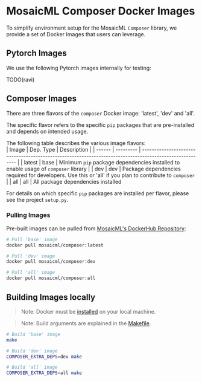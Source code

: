 # MosaicML Composer Docker Images

To simplify environment setup for the MosaicML `Composer` library, we provide a set of Docker Images that users can
leverage.

## Pytorch Images

We use the following Pytorch images internally for testing:

TODO(ravi)

## Composer Images

There are three flavors of the `composer` Docker image: 'latest', 'dev' and 'all'.

The specific flavor refers to the specific `pip` packages that are pre-installed and depends on intended usage.

The following table describes the various image flavors:  
| Image  | Dep. Type | Description                                                                                              |
| ------ | --------- | -------------------------------------------------------------------------------------------------------- |
| latest | base      | Minimum `pip` package dependencies installed to enable usage of `composer` library                       |
| dev    | dev       | Package dependencies required for developers.  Use this or 'all' if you plan to contribute to `composer` |
| all    | all       | All package dependencies installed

For details on which specific `pip` packages are installed per flavor, please see the project `setup.py`.

### Pulling Images

Pre-built images can be pulled from [MosaicML's DockerHub Repository](https://hub.docker.com/r/mosaicml/composer):

```bash
# Pull 'base' image
docker pull mosaicml/composer:latest

# Pull 'dev' image
docker pull mosaicml/composer:dev

# Pull 'all' image
docker pull mosaicml/composer:all
```

## Building Images locally

> Note: Docker must be [installed](https://docs.docker.com/get-docker/) on your local machine.

> Note: Build arguments are explained in the [Makefile](Makefile).

```bash
# Build 'base' image
make

# Build 'dev' image
COMPOSER_EXTRA_DEPS=dev make

# Build 'all' image
COMPOSER_EXTRA_DEPS=all make
```
